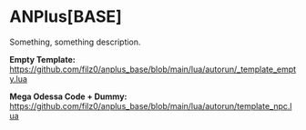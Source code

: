 # ANPlus[BASE]
Something, something description.

**Empty Template:** https://github.com/filz0/anplus_base/blob/main/lua/autorun/_template_empty.lua

**Mega Odessa Code + Dummy:** https://github.com/filz0/anplus_base/blob/main/lua/autorun/template_npc.lua
